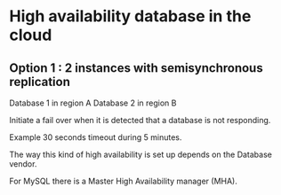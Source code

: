 # High availability database in the cloud

## Option 1 : 2 instances with semisynchronous replication


Database 1 in region A
Database 2 in region B

Initiate a fail over when it is detected that a database is not responding.

Example 30 seconds timeout during 5 minutes.

The way this kind of high availability is set up depends on the Database vendor.

For MySQL there is a Master High Availability manager (MHA).

